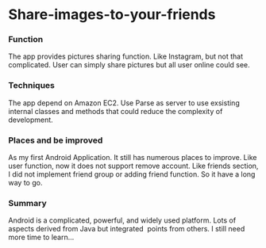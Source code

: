 # Share-images-to-your-friends

### Function
The app provides pictures sharing function. Like Instagram, but not that complicated. User can simply share pictures but all user online could see. 

### Techniques
The app depend on Amazon EC2. Use Parse as server to use exsisting internal classes and methods that could reduce the complexity of development. 

### Places and be improved
As my first Android Application. It still has numerous places to improve. Like user function, now it does not support remove account. Like friends section, I did not implement friend group or adding friend function. So it have a long way to go.

### Summary
Android is a complicated, powerful, and widely used platform. Lots of aspects derived from Java but integrated  points from others. I still need more time to learn...
 
